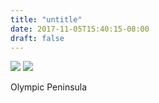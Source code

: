 ```yaml
---
title: "untitle"
date: 2017-11-05T15:40:15-08:00
draft: false
---
```


![](https://d17enza3bfujl8.cloudfront.net/DSCF8867.jpg)
![](https://d17enza3bfujl8.cloudfront.net/DSCF8804.jpg)

Olympic Peninsula
